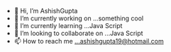 - 👋 Hi, I’m AshishGupta
- 👀 I’m currently working on ...something cool
- 🌱 I’m currently learning ...Java Script
- 💞️ I’m looking to collaborate on ...Java Script
- 📫 How to reach me ...ashishgupta19@hotmail.com

<!---
DevloperAshish/DevloperAshish is a ✨ special ✨ repository because its `README.md` (this file) appears on your GitHub profile.
You can click the Preview link to take a look at your changes.
--->
